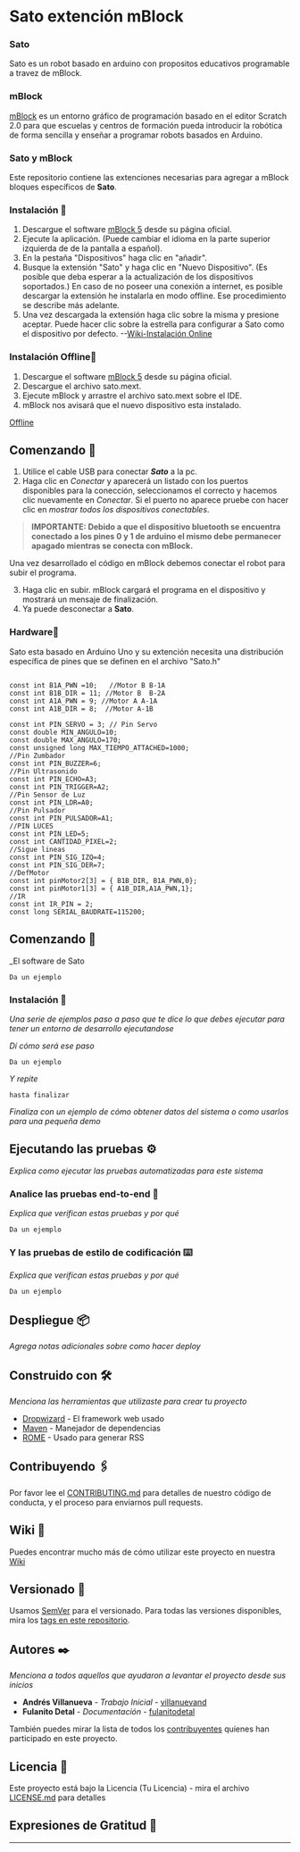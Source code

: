 # Sato extención mBlock
### Sato 

Sato es un robot basado en arduino con propositos educativos programable a travez de mBlock.

### mBlock

[mBlock](https://www.mblock.cc/)  es un entorno gráfico de programación basado en el editor Scratch 2.0 para que escuelas y centros de formación pueda introducir la robótica de forma sencilla y enseñar a programar robots basados en Arduino.
### Sato y mBlock

 Este repositorio contiene las extenciones necesarias para agregar a mBlock bloques específicos de **Sato**.
 
### Instalación 🔧
1. Descargue el software [mBlock 5](https://www.mblock.cc/en-us/download/) desde su página oficial.
2. Ejecute la aplicación. (Puede cambiar el idioma en la parte superior izquierda de de la pantalla a español).
3. En la pestaña "Dispositivos" haga clic en "añadir".
4. Busque la extensión "Sato" y haga clic en "Nuevo Dispositivo". (Es posible que deba esperar a la actualización de los dispositivos soportados.) En caso de no poseer una conexión a internet, es posible descargar la extensión he instalarla en modo offline. Ese procedimiento se describe más adelante.
5. Una vez descargada la extensión haga clic sobre la misma y presione aceptar. Puede hacer clic sobre la estrella para configurar a Sato como el dispositivo por defecto.
--[Wiki-Instalación Online](https://github.com/debstudio/Sato/wiki/Instalaci%C3%B3n-de-la-extensi%C3%B3n)


### Instalación Offline🔧

1. Descargue el software [mBlock 5](https://www.mblock.cc/en-us/download/) desde su página oficial.
2. Descargue el archivo sato.mext.
3. Ejecute mBlock y arrastre el archivo sato.mext sobre el IDE.
4. mBlock nos avisará que el nuevo dispositivo esta instalado.

[Offline](https://raw.githubusercontent.com/debstudio/Sato/prueba/doc/img/offline.png)

## Comenzando 🚀
1. Utilice el cable USB para conectar ***Sato*** a la pc.
2. Haga clic en *Conectar* y aparecerá un listado con los puertos disponibles para la conección, seleccionamos el correcto y hacemos clic nuevamente en *Conectar*. Si el puerto no aparece pruebe con hacer clic en *mostrar todos los dispositivos conectables*.

> **IMPORTANTE: Debido a que el dispositivo bluetooth se encuentra conectado a los pines 0 y 1 de arduino el mismo debe permanecer apagado mientras se conecta con mBlock.**

Una vez desarrollado el código en mBlock debemos conectar el robot para subir el programa.

3. Haga clic en subir. mBlock cargará el programa en el dispositivo y mostrará un mensaje de finalización.
4. Ya puede desconectar a **Sato**.


### Hardware🔧

Sato esta basado en Arduino Uno y su extención necesita una distribución específica de pines que se definen en el archivo "Sato.h"

```

const int B1A_PWN =10;   //Motor B B-1A
const int B1B_DIR = 11; //Motor B  B-2A
const int A1A_PWN = 9; //Motor A A-1A
const int A1B_DIR = 8;  //Motor A-1B

const int PIN_SERVO = 3; // Pin Servo
const double MIN_ANGULO=10;
const double MAX_ANGULO=170;
const unsigned long MAX_TIEMPO_ATTACHED=1000;
//Pin Zumbador
const int PIN_BUZZER=6;
//Pin Ultrasonido
const int PIN_ECHO=A3;
const int PIN_TRIGGER=A2;
//Pin Sensor de Luz
const int PIN_LDR=A0;
//Pin Pulsador
const int PIN_PULSADOR=A1;
//PIN LUCES
const int PIN_LED=5;
const int CANTIDAD_PIXEL=2;
//Sigue lineas 
const int PIN_SIG_IZQ=4;
const int PIN_SIG_DER=7;
//DefMotor
const int pinMotor2[3] = { B1B_DIR, B1A_PWN,0};
const int pinMotor1[3] = { A1B_DIR,A1A_PWN,1};
//IR
const int IR_PIN = 2;
const long SERIAL_BAUDRATE=115200;
```

## Comenzando 🚀

_El software de Sato


```
Da un ejemplo
```

### Instalación 🔧

_Una serie de ejemplos paso a paso que te dice lo que debes ejecutar para tener un entorno de desarrollo ejecutandose_

_Dí cómo será ese paso_

```
Da un ejemplo
```

_Y repite_

```
hasta finalizar
```

_Finaliza con un ejemplo de cómo obtener datos del sistema o como usarlos para una pequeña demo_

## Ejecutando las pruebas ⚙️

_Explica como ejecutar las pruebas automatizadas para este sistema_

### Analice las pruebas end-to-end 🔩

_Explica que verifican estas pruebas y por qué_

```
Da un ejemplo
```

### Y las pruebas de estilo de codificación ⌨️

_Explica que verifican estas pruebas y por qué_

```
Da un ejemplo
```

## Despliegue 📦

_Agrega notas adicionales sobre como hacer deploy_

## Construido con 🛠️

_Menciona las herramientas que utilizaste para crear tu proyecto_

* [Dropwizard](http://www.dropwizard.io/1.0.2/docs/) - El framework web usado
* [Maven](https://maven.apache.org/) - Manejador de dependencias
* [ROME](https://rometools.github.io/rome/) - Usado para generar RSS

## Contribuyendo 🖇️

Por favor lee el [CONTRIBUTING.md](https://gist.github.com/villanuevand/xxxxxx) para detalles de nuestro código de conducta, y el proceso para enviarnos pull requests.

## Wiki 📖

Puedes encontrar mucho más de cómo utilizar este proyecto en nuestra [Wiki](https://github.com/tu/proyecto/wiki)

## Versionado 📌

Usamos [SemVer](http://semver.org/) para el versionado. Para todas las versiones disponibles, mira los [tags en este repositorio](https://github.com/tu/proyecto/tags).

## Autores ✒️

_Menciona a todos aquellos que ayudaron a levantar el proyecto desde sus inicios_

* **Andrés Villanueva** - *Trabajo Inicial* - [villanuevand](https://github.com/villanuevand)
* **Fulanito Detal** - *Documentación* - [fulanitodetal](#fulanito-de-tal)

También puedes mirar la lista de todos los [contribuyentes](https://github.com/your/project/contributors) quíenes han participado en este proyecto. 

## Licencia 📄

Este proyecto está bajo la Licencia (Tu Licencia) - mira el archivo [LICENSE.md](LICENSE.md) para detalles

## Expresiones de Gratitud 🎁





---
